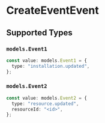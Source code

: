 # CreateEventEvent


## Supported Types

### `models.Event1`

```typescript
const value: models.Event1 = {
  type: "installation.updated",
};
```

### `models.Event2`

```typescript
const value: models.Event2 = {
  type: "resource.updated",
  resourceId: "<id>",
};
```

